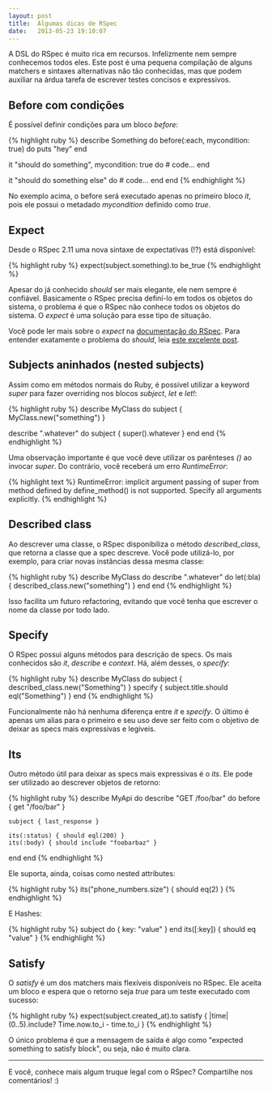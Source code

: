 ```yaml
---
layout: post
title:  Algumas dicas de RSpec
date:   2013-05-23 19:10:07
---
```

A DSL do RSpec é muito rica em recursos. Infelizmente nem sempre conhecemos
todos eles. Este post é uma pequena compilação de alguns matchers e sintaxes
alternativas não tão conhecidas, mas que podem auxiliar na árdua tarefa de
escrever testes concisos e expressivos.

## Before com condições

É possível definir condições para um bloco *before*:

{% highlight ruby %}
describe Something do
  before(:each, mycondition: true) do
    puts "hey"
  end

  it "should do something", mycondition: true do
    # code...
  end

  it "should do something else" do
    # code...
  end
end
{% endhighlight %}

No exemplo acima, o before será executado apenas no primeiro bloco *it*, pois
ele possui o metadado *mycondition* definido como *true*.

## Expect

Desde o RSpec 2.11 uma nova sintaxe de expectativas (!?) está disponível:

{% highlight ruby %}
expect(subject.something).to be_true
{% endhighlight %}

Apesar do já conhecido *should* ser mais elegante, ele nem sempre é confiável.
Basicamente o RSpec precisa definí-lo em todos os objetos do sistema, o problema
é que o RSpec não conhece todos os objetos do sistema. O *expect* é uma solução
para esse tipo de situação.

Você pode ler mais sobre o *expect* na [documentação do RSpec][1]. Para entender
exatamente o problema do *should*, leia [este excelente post][2].

## Subjects aninhados (nested subjects)

Assim como em métodos normais do Ruby, é possível utilizar a keyword *super*
para fazer overriding nos blocos *subject*, *let* e *let!*:

{% highlight ruby %}
describe MyClass do
  subject { MyClass.new("something") }

  describe ".whatever" do
    subject { super().whatever }
  end
end
{% endhighlight %}

Uma observação importante é que você deve utilizar os parênteses *()* ao invocar
*super*. Do contrário, você receberá um erro *RuntimeError*:

{% highlight text %}
RuntimeError: implicit argument passing of super from method defined by define_method() is not supported. Specify all arguments explicitly.
{% endhighlight %}

## Described class

Ao descrever uma classe, o RSpec disponibiliza o método *described_class*, que
retorna a classe que a spec descreve. Você pode utilizá-lo, por exemplo, para
criar novas instâncias dessa mesma classe:

{% highlight ruby %}
describe MyClass do
  describe ".whatever" do
    let(:bla) { described_class.new("something") }
  end
end
{% endhighlight %}

Isso facilita um futuro refactoring, evitando que você tenha que escrever o nome
da classe por todo lado.

## Specify

O RSpec possui alguns métodos para descrição de specs. Os mais conhecidos são
*it*, *describe* e *context*. Há, além desses, o *specify*:

{% highlight ruby %}
describe MyClass do
  subject { described_class.new("Something") }
  specify { subject.title.should eql("Something") }
end
{% endhighlight %}

Funcionalmente não há nenhuma diferença entre *it* e *specify*. O último é
apenas um alias para o primeiro e seu uso deve ser feito com o objetivo de
deixar as specs mais expressivas e legíveis.

## Its

Outro método útil para deixar as specs mais expressivas é o *its*. Ele pode ser
utilizado ao descrever objetos de retorno:

{% highlight ruby %}
describe MyApi do
  describe "GET /foo/bar" do
    before { get "/foo/bar" }

    subject { last_response }

    its(:status) { should eql(200) }
    its(:body) { should include "foobarbaz" }
  end
end
{% endhighlight %}

Ele suporta, ainda, coisas como nested attributes:

{% highlight ruby %}
its("phone_numbers.size") { should eq(2) }
{% endhighlight %}

E Hashes:

{% highlight ruby %}
subject do
  { key: "value" }
end
its([:key]) { should eq "value" }
{% endhighlight %}

## Satisfy

O *satisfy* é um dos matchers mais flexíveis disponíveis no RSpec. Ele aceita um
bloco e espera que o retorno seja *true* para um teste executado com sucesso:

{% highlight ruby %}
expect(subject.created_at).to satisfy { |time| (0..5).include? Time.now.to_i - time.to_i }
{% endhighlight %}

O único problema é que a mensagem de saída é algo como "expected something to
satisfy block", ou seja, não é muito clara.

----------

E você, conhece mais algum truque legal com o RSpec? Compartilhe nos
comentários! :)

[1]: https://www.relishapp.com/rspec/rspec-expectations/docs
[2]: http://myronmars.to/n/dev-blog/2012/06/rspecs-new-expectation-syntax
